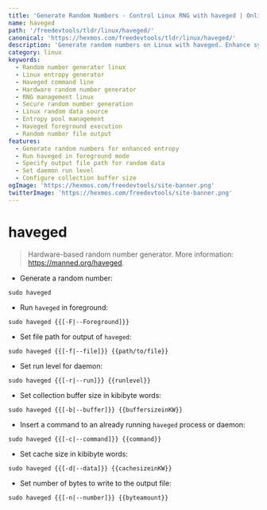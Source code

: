 ```yaml
---
title: 'Generate Random Numbers - Control Linux RNG with haveged | Online Free DevTools by Hexmos'
name: haveged
path: '/freedevtools/tldr/linux/haveged/'
canonical: 'https://hexmos.com/freedevtools/tldr/linux/haveged/'
description: 'Generate random numbers on Linux with haveged. Enhance system entropy and control random number generation using command line. Free online tool, no registration required.'
category: linux
keywords:
  - Random number generator linux
  - Linux entropy generator
  - Haveged command line
  - Hardware random number generator
  - RNG management linux
  - Secure random number generation
  - Linux random data source
  - Entropy pool management
  - Haveged foreground execution
  - Random number file output
features:
  - Generate random numbers for enhanced entropy
  - Run haveged in foreground mode
  - Specify output file path for random data
  - Set daemon run level
  - Configure collection buffer size
ogImage: 'https://hexmos.com/freedevtools/site-banner.png'
twitterImage: 'https://hexmos.com/freedevtools/site-banner.png'
---
```


# haveged

> Hardware-based random number generator.
> More information: <https://manned.org/haveged>.

- Generate a random number:

`sudo haveged`

- Run `haveged` in foreground:

`sudo haveged {{[-F|--Foreground]}}`

- Set file path for output of `haveged`:

`sudo haveged {{[-f|--file]}} {{path/to/file}}`

- Set run level for daemon:

`sudo haveged {{[-r|--run]}} {{runlevel}}`

- Set collection buffer size in kibibyte words:

`sudo haveged {{[-b|--buffer]}} {{buffersizeinKW}}`

- Insert a command to an already running `haveged` process or daemon:

`sudo haveged {{[-c|--command]}} {{command}}`

- Set cache size in kibibyte words:

`sudo haveged {{[-d|--data]}} {{cachesizeinKW}}`

- Set number of bytes to write to the output file:

`sudo haveged {{[-n|--number]}} {{byteamount}}`
